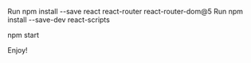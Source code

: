 Run npm install --save react react-router react-router-dom@5
Run npm install --save-dev react-scripts

npm start

Enjoy!
